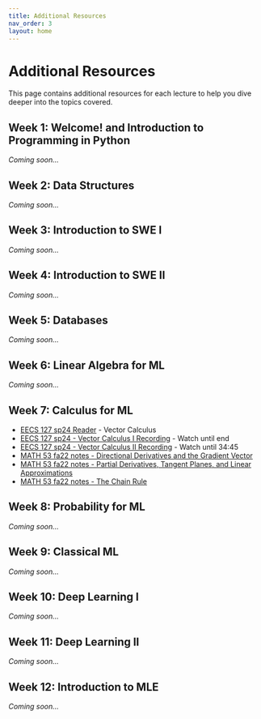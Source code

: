 ```yaml
---
title: Additional Resources
nav_order: 3
layout: home
---
```


# Additional Resources

This page contains additional resources for each lecture to help you dive deeper into the topics covered.

## Week 1: Welcome! and Introduction to Programming in Python
*Coming soon...*

## Week 2: Data Structures
*Coming soon...*

## Week 3: Introduction to SWE I
*Coming soon...*

## Week 4: Introduction to SWE II
*Coming soon...*

## Week 5: Databases
*Coming soon...*

## Week 6: Linear Algebra for ML
*Coming soon...*

## Week 7: Calculus for ML
- [EECS 127 sp24 Reader](https://drive.google.com/file/d/1X-f6JTgsp8WHvOc4k2NcJgKm74hH2ZFD/view) - Vector Calculus
- [EECS 127 sp24 - Vector Calculus I Recording](https://www.youtube.com/watch?v=QvnXLI4HwLM&list=PLnocShPlK-FsQ-Sflqs4tbX-dKhYZSD3g&index=8) - Watch until end
- [EECS 127 sp24 - Vector Calculus II Recording](https://www.youtube.com/watch?v=0CJbfW4_Y3g&list=PLnocShPlK-FsQ-Sflqs4tbX-dKhYZSD3g&index=9) - Watch until 34:45
- [MATH 53 fa22 notes - Directional Derivatives and the Gradient Vector](https://drive.google.com/file/d/1IUx13k688MkK0y7IPXn6jkONex-5vDtl/view)
- [MATH 53 fa22 notes - Partial Derivatives, Tangent Planes, and Linear Approximations](https://drive.google.com/file/d/1MFwlXkN9N0RGNCZTtC9_wfPL42TnhieN/view)
- [MATH 53 fa22 notes - The Chain Rule](https://drive.google.com/file/d/1kP-jRggb76k36Yibyawh9WBWVRyBSRhl/view)

## Week 8: Probability for ML
*Coming soon...*

## Week 9: Classical ML
*Coming soon...*

## Week 10: Deep Learning I
*Coming soon...*

## Week 11: Deep Learning II
*Coming soon...*

## Week 12: Introduction to MLE
*Coming soon...*

